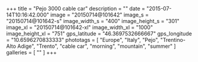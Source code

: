 +++
title = "Pejo 3000 cable car"
description = ""
date = "2015-07-14T10:16:42.000"
image = "20150714@101642"
image_s = "20150714@101642-s"
image_width_s = "400"
image_height_s = "301"
image_xl = "20150714@101642-xl"
image_width_xl = "1000"
image_height_xl = "751"
gps_latitude = "46.3697532666667"
gps_longitude = "10.6596270833333"
phototags = [ "Europe", "Italy", "Pejo", "Trentino-Alto Adige", "Trento", "cable car", "morning", "mountain", "summer" ]
galleries = [ "" ]
+++
